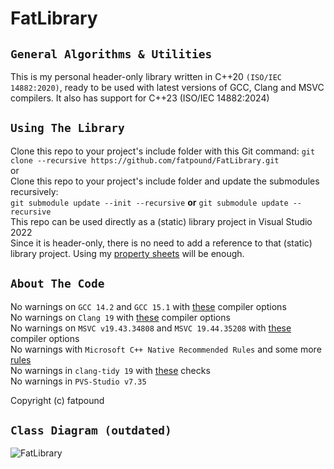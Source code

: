# FatLibrary

`General Algorithms & Utilities`
--------------------------------
This is my personal header-only library written in C++20 `(ISO/IEC 14882:2020)`, ready to be used with latest versions of GCC, Clang and MSVC compilers.
It also has support for C++23 (ISO/IEC 14882:2024)

`Using The Library`
-------------------
Clone this repo to your project's include folder with this Git command: `git clone --recursive https://github.com/fatpound/FatLibrary.git`\
or\
Clone this repo to your project's include folder and update the submodules recursively:\
`git submodule update --init --recursive` **or** `git submodule update --recursive
`\
This repo can be used directly as a (static) library project in Visual Studio 2022\
Since it is header-only, there is no need to add a reference to that (static) library project. Using my [property sheets](https://github.com/fatpound/FatProps) will be enough.

`About The Code`
----------------
No warnings on `GCC 14.2` and `GCC 15.1` with [these](https://github.com/fatpound/FatCodex/blob/main/CompileOptions.cmake#L19-L68) compiler options\
No warnings on `Clang 19` with [these](https://github.com/fatpound/FatCodex/blob/main/CompileOptions.cmake#L69-L128) compiler options\
No warnings on `MSVC v19.43.34808` and `MSVC 19.44.35208` with [these](https://github.com/fatpound/FatCodex/blob/main/CompileOptions.cmake#L162-L248) compiler options\
No warnings with `Microsoft C++ Native Recommended Rules` and some more [rules](https://github.com/fatpound/FatCodex/blob/main/FatRules.ruleset)\
No warnings in `clang-tidy 19` with [these](https://github.com/fatpound/FatCodex/blob/main/.clang-tidy) checks\
No warnings in `PVS-Studio v7.35`

Copyright (c) fatpound

`Class Diagram (outdated)`
--------------------------
![FatLibrary](https://github.com/user-attachments/assets/8ad721e9-1bb9-4d4e-a1db-6aec472766eb)
